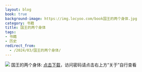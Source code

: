 ```yaml
---
layout: blog
book: true
background-image: https://img.locyoo.com/book国王的两个身体.jpg
category: 书籍
title: 国王的两个身体
tags:
- 书籍
- 历史
redirect_from:
  - /2024/03/国王的两个身体/
---
```

![](https://img.locyoo.com/book国王的两个身体.jpg)
国王的两个身体: <a name = "ref1" href="https://url18.ctfile.com/f/50983618-1350064853-f42a65?p=3619">点击下载</a>，访问密码请点击右上方“关于”自行查看
